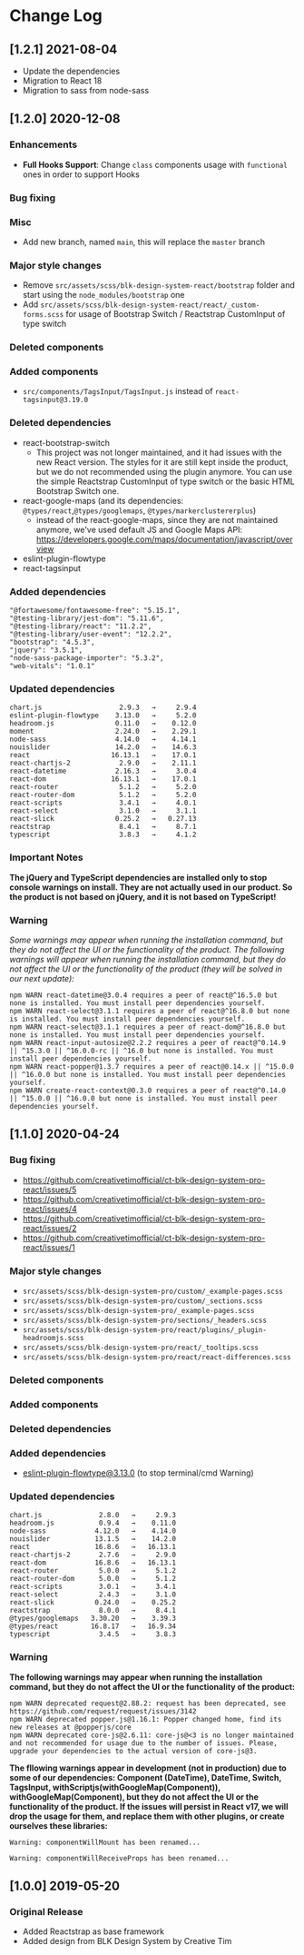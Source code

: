 # Change Log

## [1.2.1] 2021-08-04

- Update the dependencies
- Migration to React 18
- Migration to sass from node-sass

## [1.2.0] 2020-12-08
### Enhancements
- **Full Hooks Support**: Change `class` components usage with `functional` ones in order to support Hooks
### Bug fixing
### Misc
- Add new branch, named `main`, this will replace the `master` branch
### Major style changes
- Remove `src/assets/scss/blk-design-system-react/bootstrap` folder and start using the `node_modules/bootstrap` one
- Add `src/assets/scss/blk-design-system-react/react/_custom-forms.scss` for usage of Bootstrap Switch / Reactstrap CustomInput of type switch
### Deleted components
### Added components
- `src/components/TagsInput/TagsInput.js` instead of `react-tagsinput@3.19.0`
### Deleted dependencies
- react-bootstrap-switch
  - This project was not longer maintained, and it had issues with the new React version. The styles for it are still kept inside the product, but we do not recommended using the plugin anymore. You can use the simple Reactstrap CustomInput of type switch or the basic HTML Bootstrap Switch one.
- react-google-maps (and its dependencies: `@types/react`,`@types/googlemaps`, `@types/markerclustererplus`)
  - instead of the react-google-maps, since they are not maintained anymore, we've used default JS and Google Maps API: https://developers.google.com/maps/documentation/javascript/overview
- eslint-plugin-flowtype
- react-tagsinput
### Added dependencies
```
"@fortawesome/fontawesome-free": "5.15.1",
"@testing-library/jest-dom": "5.11.6",
"@testing-library/react": "11.2.2",
"@testing-library/user-event": "12.2.2",
"bootstrap": "4.5.3",
"jquery": "3.5.1",
"node-sass-package-importer": "5.3.2",
"web-vitals": "1.0.1"
```
### Updated dependencies
```
chart.js                   2.9.3   →     2.9.4
eslint-plugin-flowtype    3.13.0   →     5.2.0
headroom.js               0.11.0   →    0.12.0
moment                    2.24.0   →    2.29.1
node-sass                 4.14.0   →    4.14.1
nouislider                14.2.0   →    14.6.3
react                    16.13.1   →    17.0.1
react-chartjs-2            2.9.0   →    2.11.1
react-datetime            2.16.3   →     3.0.4
react-dom                16.13.1   →    17.0.1
react-router               5.1.2   →     5.2.0
react-router-dom           5.1.2   →     5.2.0
react-scripts              3.4.1   →     4.0.1
react-select               3.1.0   →     3.1.1
react-slick               0.25.2   →   0.27.13
reactstrap                 8.4.1   →     8.7.1
typescript                 3.8.3   →     4.1.2
```
### Important Notes
**The jQuery and TypeScript dependencies are installed only to stop console warnings on install. They are not actually used in our product. So the product is not based on jQuery, and it is not based on TypeScript!**
### Warning
_Some warnings may appear when running the installation command, but they do not affect the UI or the functionality of the product._
_The following warnings will appear when running the installation command, but they do not affect the UI or the functionality of the product (they will be solved in our next update):_
```
npm WARN react-datetime@3.0.4 requires a peer of react@^16.5.0 but none is installed. You must install peer dependencies yourself.
npm WARN react-select@3.1.1 requires a peer of react@^16.8.0 but none is installed. You must install peer dependencies yourself.
npm WARN react-select@3.1.1 requires a peer of react-dom@^16.8.0 but none is installed. You must install peer dependencies yourself.
npm WARN react-input-autosize@2.2.2 requires a peer of react@^0.14.9 || ^15.3.0 || ^16.0.0-rc || ^16.0 but none is installed. You must install peer dependencies yourself.
npm WARN react-popper@1.3.7 requires a peer of react@0.14.x || ^15.0.0 || ^16.0.0 but none is installed. You must install peer dependencies yourself.
npm WARN create-react-context@0.3.0 requires a peer of react@^0.14.0 || ^15.0.0 || ^16.0.0 but none is installed. You must install peer dependencies yourself.
```

## [1.1.0] 2020-04-24
### Bug fixing
- https://github.com/creativetimofficial/ct-blk-design-system-pro-react/issues/5
- https://github.com/creativetimofficial/ct-blk-design-system-pro-react/issues/4
- https://github.com/creativetimofficial/ct-blk-design-system-pro-react/issues/2
- https://github.com/creativetimofficial/ct-blk-design-system-pro-react/issues/1
### Major style changes
- `src/assets/scss/blk-design-system-pro/custom/_example-pages.scss`
- `src/assets/scss/blk-design-system-pro/custom/_sections.scss`
- `src/assets/scss/blk-design-system-pro/_example-pages.scss`
- `src/assets/scss/blk-design-system-pro/sections/_headers.scss`
- `src/assets/scss/blk-design-system-pro/react/plugins/_plugin-headroomjs.scss`
- `src/assets/scss/blk-design-system-pro/react/_tooltips.scss`
- `src/assets/scss/blk-design-system-pro/react/react-differences.scss`
### Deleted components
### Added components
### Deleted dependencies
### Added dependencies
+ eslint-plugin-flowtype@3.13.0 (to stop terminal/cmd Warning)
### Updated dependencies
```
chart.js              2.8.0   →     2.9.3
headroom.js           0.9.4   →    0.11.0
node-sass            4.12.0   →    4.14.0
nouislider           13.1.5   →    14.2.0
react                16.8.6   →   16.13.1
react-chartjs-2       2.7.6   →     2.9.0
react-dom            16.8.6   →   16.13.1
react-router          5.0.0   →     5.1.2
react-router-dom      5.0.0   →     5.1.2
react-scripts         3.0.1   →     3.4.1
react-select          2.4.3   →     3.1.0
react-slick          0.24.0   →    0.25.2
reactstrap            8.0.0   →     8.4.1
@types/googlemaps   3.30.20   →    3.39.3
@types/react        16.8.17   →   16.9.34
typescript            3.4.5   →     3.8.3
```
### Warning
**The following warnings may appear when running the installation command, but they do not affect the UI or the functionality of the product:**
```
npm WARN deprecated request@2.88.2: request has been deprecated, see https://github.com/request/request/issues/3142
npm WARN deprecated popper.js@1.16.1: Popper changed home, find its new releases at @popperjs/core
npm WARN deprecated core-js@2.6.11: core-js@<3 is no longer maintained and not recommended for usage due to the number of issues. Please, upgrade your dependencies to the actual version of core-js@3.
```
**The fllowing warnings appear in development (not in production) due to some of our dependencies: Component (DateTime), DateTime, Switch, TagsInput, withScriptjs(withGoogleMap(Component)), withGoogleMap(Component), but they do not affect the UI or the functionality of the product. If the issues will persist in React v17, we will drop the usage for them, and replace them with other plugins, or create ourselves these libraries:**
```
Warning: componentWillMount has been renamed...
```
```
Warning: componentWillReceiveProps has been renamed...
```

## [1.0.0] 2019-05-20
### Original Release
- Added Reactstrap as base framework
- Added design from BLK Design System by Creative Tim
